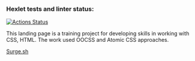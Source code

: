 ### Hexlet tests and linter status:

[![Actions Status](https://github.com/hfdbkmIfrbhpzyjd/layout-designer-project-58/workflows/hexlet-check/badge.svg)](https://github.com/hfdbkmIfrbhpzyjd/layout-designer-project-58/actions)

This landing page is a training project for developing skills in working with CSS, HTML.
The work used OOCSS and Atomic CSS approaches.

[Surge.sh](http://upbeat-children.surge.sh/)
